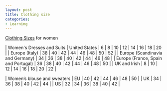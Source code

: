 ```yaml
---
layout: post
title: Clothing size
categories:
- Learning
---
```



[Clothing Sizes](http://en.wikipedia.org/wiki/Clothing_sizes) for women

| Women's Dresses and Suits | United States | 6 | 8 | 10 | 12 | 14 | 16 | 18 | 20 |
| Europe (Italy) | 38 | 40 | 42 | 44 | 46 | 48 | 50 | 52 |
| Europe (Scandinavia and Germany) | 34 | 36 | 38 | 40 | 42 | 44 | 46 | 48 |
| Europe (France, Spain and Portugal) | 36 | 38 | 40 | 42 | 44 | 46 | 48 | 50 |
| UK and Irish | 8 | 10 | 12 | 14 | 16 | 18 | 20 | 22 |

| Women’s blouse and sweaters | EU | 40 | 42 | 44 | 46 | 48 | 50 |
| UK | 34 | 36 | 38 | 40 | 42 | 44 |
| US | 32 | 34 | 36 | 38 | 40 | 42 |

